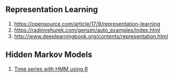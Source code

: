 ## Representation Learning
1. https://opensource.com/article/17/9/representation-learning
2. https://radimrehurek.com/gensim/auto_examples/index.html
3. http://www.deeplearningbook.org/contents/representation.html

## Hidden Markov Models
1. [Time series with HMM using R](https://medium.com/analytics-vidhya/hidden-markov-models-for-time-series-in-r-studio-5ae2b9fb0701)


